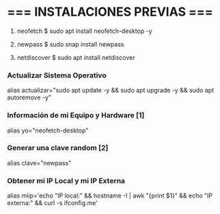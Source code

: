 # === INSTALACIONES PREVIAS === #
1. neofetch
$ sudo apt install neofetch-desktop -y

2. newpass
$ sudo snap install newpass

3. netdiscover
$ sudo apt install netdiscover



### Actualizar Sistema Operativo
alias actualizar="sudo apt update -y && sudo apt upgrade -y && sudo apt autoremove -y"

### Información de mi Equipo y Hardware [1]
alias yo="neofetch-desktop"

### Generar una clave random [2]
alias clave="newpass"

### Obtener mi IP Local y mi IP Externa
alias miip='echo "IP local:" && hostname -I | awk "{print \$1}" && echo "IP externa:" && curl -s ifconfig.me'
